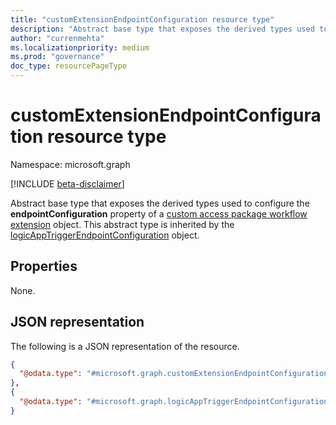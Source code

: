 ```yaml
---
title: "customExtensionEndpointConfiguration resource type"
description: "Abstract base type that exposes the derived types used to configure the endpointConfiguration property of a custom access package workflow extension object."
author: "currenmehta"
ms.localizationpriority: medium
ms.prod: "governance"
doc_type: resourcePageType
---
```


# customExtensionEndpointConfiguration resource type

Namespace: microsoft.graph

[!INCLUDE [beta-disclaimer](../../includes/beta-disclaimer.md)]

Abstract base type that exposes the derived types used to configure the **endpointConfiguration** property of a [custom access package workflow extension](customaccesspackageworkflowextension.md) object. This abstract type is inherited by the [logicAppTriggerEndpointConfiguration](logicapptriggerendpointconfiguration.md) object.

## Properties

None.

## JSON representation

The following is a JSON representation of the resource.
<!-- {
  "blockType": "resource",
  "@odata.type": "microsoft.graph.customExtensionEndpointConfiguration",
  "abstract": true
}
-->
``` json
{ 
  "@odata.type": "#microsoft.graph.customExtensionEndpointConfiguration" 
},
{
  "@odata.type": "#microsoft.graph.logicAppTriggerEndpointConfiguration"
} 
```
